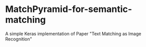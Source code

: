# MatchPyramid-for-semantic-matching
A simple Keras implementation of Paper "Text Matching as Image Recognition"

